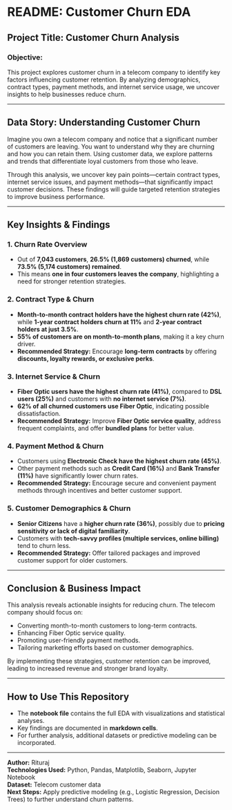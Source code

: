 # README: Customer Churn EDA

## **Project Title:** Customer Churn Analysis

### **Objective:**
This project explores customer churn in a telecom company to identify key factors influencing customer retention. By analyzing demographics, contract types, payment methods, and internet service usage, we uncover insights to help businesses reduce churn.

---

## **Data Story: Understanding Customer Churn**
Imagine you own a telecom company and notice that a significant number of customers are leaving. You want to understand why they are churning and how you can retain them. Using customer data, we explore patterns and trends that differentiate loyal customers from those who leave.

Through this analysis, we uncover key pain points—certain contract types, internet service issues, and payment methods—that significantly impact customer decisions. These findings will guide targeted retention strategies to improve business performance.

---

## **Key Insights & Findings**

### **1. Churn Rate Overview**
- Out of **7,043 customers**, **26.5% (1,869 customers) churned**, while **73.5% (5,174 customers) remained**.
- This means **one in four customers leaves the company**, highlighting a need for stronger retention strategies.

### **2. Contract Type & Churn**
- **Month-to-month contract holders have the highest churn rate (42%)**, while **1-year contract holders churn at 11%** and **2-year contract holders at just 3.5%**.
- **55% of customers are on month-to-month plans**, making it a key churn driver.
- **Recommended Strategy:** Encourage **long-term contracts** by offering **discounts, loyalty rewards, or exclusive perks**.

### **3. Internet Service & Churn**
- **Fiber Optic users have the highest churn rate (41%)**, compared to **DSL users (25%)** and customers with **no internet service (7%)**.
- **62% of all churned customers use Fiber Optic**, indicating possible dissatisfaction.
- **Recommended Strategy:** Improve **Fiber Optic service quality**, address frequent complaints, and offer **bundled plans** for better value.

### **4. Payment Method & Churn**
- Customers using **Electronic Check have the highest churn rate (45%)**.
- Other payment methods such as **Credit Card (16%)** and **Bank Transfer (11%)** have significantly lower churn rates.
- **Recommended Strategy:** Encourage secure and convenient payment methods through incentives and better customer support.

### **5. Customer Demographics & Churn**
- **Senior Citizens** have a **higher churn rate (36%)**, possibly due to **pricing sensitivity or lack of digital familiarity**.
- Customers with **tech-savvy profiles (multiple services, online billing)** tend to churn less.
- **Recommended Strategy:** Offer tailored packages and improved customer support for older customers.

---

## **Conclusion & Business Impact**
This analysis reveals actionable insights for reducing churn. The telecom company should focus on:
- Converting month-to-month customers to long-term contracts.
- Enhancing Fiber Optic service quality.
- Promoting user-friendly payment methods.
- Tailoring marketing efforts based on customer demographics.

By implementing these strategies, customer retention can be improved, leading to increased revenue and stronger brand loyalty.

---

## **How to Use This Repository**
- The **notebook file** contains the full EDA with visualizations and statistical analyses.
- Key findings are documented in **markdown cells**.
- For further analysis, additional datasets or predictive modeling can be incorporated.

---

**Author:** Rituraj  
**Technologies Used:** Python, Pandas, Matplotlib, Seaborn, Jupyter Notebook  
**Dataset:** Telecom customer data  
**Next Steps:** Apply predictive modeling (e.g., Logistic Regression, Decision Trees) to further understand churn patterns.


